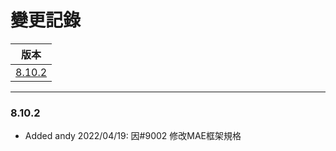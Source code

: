 變更記錄
===
| 版本 |
| :---: |
| [8.10.2](#v8_10_2) |

***
### <a id='v8_10_2'></a>8.10.2

* Added andy 2022/04/19: 因#9002 修改MAE框架規格

